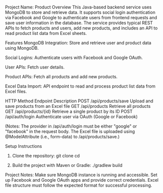 Project Name: Product
Overview
This Java-based backend service uses MongoDB to store and retrieve data. It supports social login authentication via Facebook and Google to authenticate users from frontend requests and save user information in the database. 
The service provides typical REST APIs to fetch products and users, add new products, and includes an API to read product list data from Excel sheets.

Features
MongoDB Integration: Store and retrieve user and product data using MongoDB.

Social Logins: Authenticate users with Facebook and Google OAuth.

User APIs: Fetch user details.

Product APIs: Fetch all products and add new products.

Excel Data Import: API endpoint to read and process product list data from Excel files.

HTTP Method	Endpoint	Description
POST	/api/products/save	Upload and save products from an Excel file
GET	/api/products	Retrieve all products
GET	/api/products/{id}	Retrieve a single product by its ID
POST	/api/auth/login	Authenticate user via OAuth (Google or Facebook)

(Notes: The provider in /api/auth/login must be either "google" or "facebook" in the request body.
The Excel file is uploaded using @ModelAttribute (i.e., form-data) to /api/products/save.)

Setup Instructions
1. Clone the repository:
  git clone <repository-url>
  cd <repository-folder>

2. Build the project with Maven or Gradle:
  ./gradlew build

Project Notes:
Make sure MongoDB instance is running and accessible.
Set up Facebook and Google OAuth apps and provide correct credentials.
Excel file structure must follow the expected format for successful processing.

